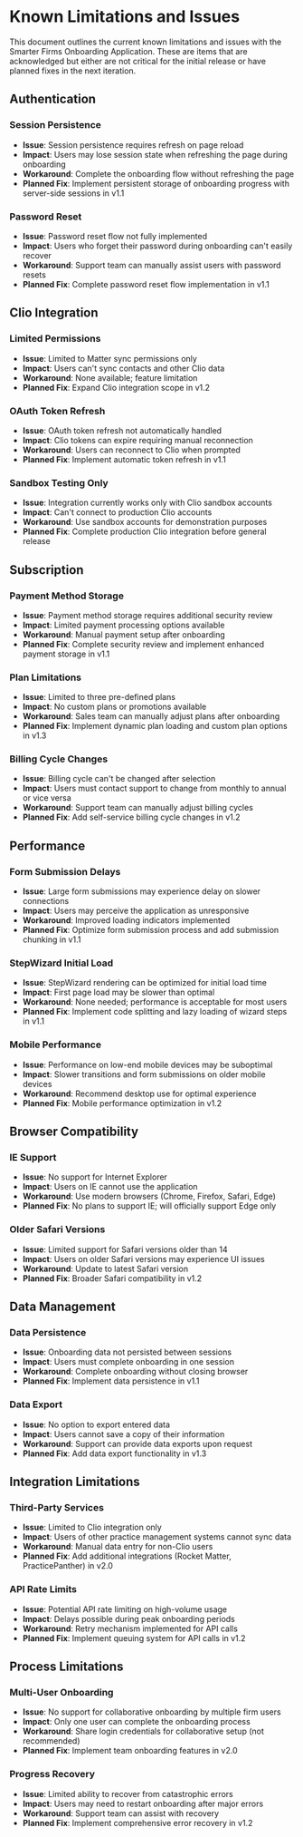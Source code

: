 # Known Limitations and Issues

This document outlines the current known limitations and issues with the Smarter Firms Onboarding Application. These are items that are acknowledged but either are not critical for the initial release or have planned fixes in the next iteration.

## Authentication

### Session Persistence
- **Issue**: Session persistence requires refresh on page reload
- **Impact**: Users may lose session state when refreshing the page during onboarding
- **Workaround**: Complete the onboarding flow without refreshing the page
- **Planned Fix**: Implement persistent storage of onboarding progress with server-side sessions in v1.1

### Password Reset
- **Issue**: Password reset flow not fully implemented
- **Impact**: Users who forget their password during onboarding can't easily recover
- **Workaround**: Support team can manually assist users with password resets
- **Planned Fix**: Complete password reset flow implementation in v1.1

## Clio Integration

### Limited Permissions
- **Issue**: Limited to Matter sync permissions only
- **Impact**: Users can't sync contacts and other Clio data
- **Workaround**: None available; feature limitation
- **Planned Fix**: Expand Clio integration scope in v1.2

### OAuth Token Refresh
- **Issue**: OAuth token refresh not automatically handled
- **Impact**: Clio tokens can expire requiring manual reconnection
- **Workaround**: Users can reconnect to Clio when prompted
- **Planned Fix**: Implement automatic token refresh in v1.1

### Sandbox Testing Only
- **Issue**: Integration currently works only with Clio sandbox accounts
- **Impact**: Can't connect to production Clio accounts
- **Workaround**: Use sandbox accounts for demonstration purposes
- **Planned Fix**: Complete production Clio integration before general release

## Subscription

### Payment Method Storage
- **Issue**: Payment method storage requires additional security review
- **Impact**: Limited payment processing options available
- **Workaround**: Manual payment setup after onboarding
- **Planned Fix**: Complete security review and implement enhanced payment storage in v1.1

### Plan Limitations
- **Issue**: Limited to three pre-defined plans
- **Impact**: No custom plans or promotions available
- **Workaround**: Sales team can manually adjust plans after onboarding
- **Planned Fix**: Implement dynamic plan loading and custom plan options in v1.3

### Billing Cycle Changes
- **Issue**: Billing cycle can't be changed after selection
- **Impact**: Users must contact support to change from monthly to annual or vice versa
- **Workaround**: Support team can manually adjust billing cycles
- **Planned Fix**: Add self-service billing cycle changes in v1.2

## Performance

### Form Submission Delays
- **Issue**: Large form submissions may experience delay on slower connections
- **Impact**: Users may perceive the application as unresponsive
- **Workaround**: Improved loading indicators implemented
- **Planned Fix**: Optimize form submission process and add submission chunking in v1.1

### StepWizard Initial Load
- **Issue**: StepWizard rendering can be optimized for initial load time
- **Impact**: First page load may be slower than optimal
- **Workaround**: None needed; performance is acceptable for most users
- **Planned Fix**: Implement code splitting and lazy loading of wizard steps in v1.1

### Mobile Performance
- **Issue**: Performance on low-end mobile devices may be suboptimal
- **Impact**: Slower transitions and form submissions on older mobile devices
- **Workaround**: Recommend desktop use for optimal experience
- **Planned Fix**: Mobile performance optimization in v1.2

## Browser Compatibility

### IE Support
- **Issue**: No support for Internet Explorer
- **Impact**: Users on IE cannot use the application
- **Workaround**: Use modern browsers (Chrome, Firefox, Safari, Edge)
- **Planned Fix**: No plans to support IE; will officially support Edge only

### Older Safari Versions
- **Issue**: Limited support for Safari versions older than 14
- **Impact**: Users on older Safari versions may experience UI issues
- **Workaround**: Update to latest Safari version
- **Planned Fix**: Broader Safari compatibility in v1.2

## Data Management

### Data Persistence
- **Issue**: Onboarding data not persisted between sessions
- **Impact**: Users must complete onboarding in one session
- **Workaround**: Complete onboarding without closing browser
- **Planned Fix**: Implement data persistence in v1.1

### Data Export
- **Issue**: No option to export entered data
- **Impact**: Users cannot save a copy of their information
- **Workaround**: Support can provide data exports upon request
- **Planned Fix**: Add data export functionality in v1.3

## Integration Limitations

### Third-Party Services
- **Issue**: Limited to Clio integration only
- **Impact**: Users of other practice management systems cannot sync data
- **Workaround**: Manual data entry for non-Clio users
- **Planned Fix**: Add additional integrations (Rocket Matter, PracticePanther) in v2.0

### API Rate Limits
- **Issue**: Potential API rate limiting on high-volume usage
- **Impact**: Delays possible during peak onboarding periods
- **Workaround**: Retry mechanism implemented for API calls
- **Planned Fix**: Implement queuing system for API calls in v1.2

## Process Limitations

### Multi-User Onboarding
- **Issue**: No support for collaborative onboarding by multiple firm users
- **Impact**: Only one user can complete the onboarding process
- **Workaround**: Share login credentials for collaborative setup (not recommended)
- **Planned Fix**: Implement team onboarding features in v2.0

### Progress Recovery
- **Issue**: Limited ability to recover from catastrophic errors
- **Impact**: Users may need to restart onboarding after major errors
- **Workaround**: Support team can assist with recovery
- **Planned Fix**: Implement comprehensive error recovery in v1.2 